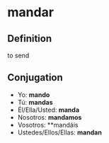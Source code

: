# mandar

## Definition
to send

## Conjugation

- Yo: **mando**
- Tú: **mandas**
- Él/Ella/Usted: **manda**
- Nosotros: **mandamos**
- Vosotros: **mandáis
- Ustedes/Ellos/Ellas: **mandan**